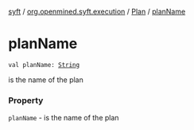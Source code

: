 [syft](../../index.md) / [org.openmined.syft.execution](../index.md) / [Plan](index.md) / [planName](./plan-name.md)

# planName

`val planName: `[`String`](https://kotlinlang.org/api/latest/jvm/stdlib/kotlin/-string/index.html)

is the name of the plan

### Property

`planName` - is the name of the plan